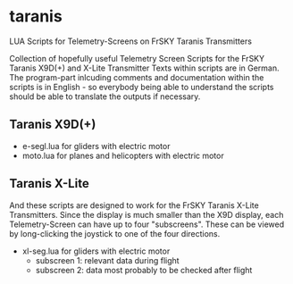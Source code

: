# taranis
LUA Scripts for Telemetry-Screens on FrSKY Taranis Transmitters

Collection of hopefully useful Telemetry Screen Scripts for the FrSKY Taranis X9D(+) and X-Lite Transmitter
Texts within scripts are in German. The program-part inlcuding comments and documentation within the scripts is in English - so everybody being able to understand the scripts should be able to translate the outputs if necessary.

## Taranis X9D(+)
- e-segl.lua  for gliders with electric motor
- moto.lua    for planes and helicopters with electric motor

## Taranis X-Lite
And these scripts are designed to work for the FrSKY Taranis X-Lite Transmitters.
Since the display is much smaller than the X9D display, each Telemetry-Screen can have up to four "subscreens". These can be viewed by long-clicking the joystick to one of the four directions.

- xl-seg.lua  for gliders with electric motor
  - subscreen 1: relevant data during flight
  - subscreen 2: data most probably to be checked after flight